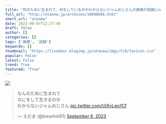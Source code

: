 ```yaml
---
title: "何のために生まれて、何をしているのかわからないジャムおじさんの画像が話題にｗｗｗ"
full_url: "http://otanew.jp/archives/10098698.html"
short_url: "otanew"
date: 2023-09-07T12:37:49
draft: false
author: []
categories: []
tags: ['画像', '話題']
keywords: []
thumbnail: "https://livedoor.blogimg.jp/otanew/imgs/f/8/favicon.ico"
popular: False
latest: False
trend: True
featured: "True"
---
```


![](https://livedoor.blogimg.jp/otanew/imgs/f/8/favicon.ico)

<blockquote class='twitter-tweet'><p lang='ja' dir='ltr'>なんのために生まれて<br>なにをして生きるのか<br>わからないジャムおじさん <a href='https://t.co/UiXvLwcfCf'>pic.twitter.com/UiXvLwcfCf</a></p>— えだま (@kissshot51) <a href='https://twitter.com/kissshot51/status/1699388005881114712?ref_src=twsrc%5Etfw'>September 6, 2023</a></blockquote> 